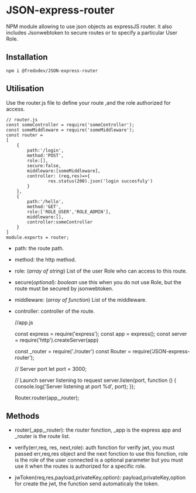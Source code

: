 # JSON-express-router
NPM module allowing to use json objects as expressJS router. it also includes Jsonwebtoken to secure  routes or to specify a particular User Role.

## Installation

    npm i @fredodev/JSON-express-router

## Utilisation
  Use the router.js file to define your route ,and the role authorized for access.

    // router.js
    const someController = require('someController');
    const someMiddleware = require('someMiddleware');
    const router =
    [
        {
            path:'/login',
            method:'POST',
            role:[],
            secure:false,
            middleware:[someMiddleware],
            controller: (req,res)=>{
                    res.status(200).json('login succesfuly')
            }
        },
        {
            path:'/hello',
            method:'GET',
            role:['ROLE_USER','ROLE_ADMIN'],
            middleware:[],
            controller:someController
        } 
    ]
    module.exports = router;

  - path: the route path.
  - method: the http method.
  - role: (_array of string_) List of the user Role who can access to this route.
  - secure(_optional_): _boolean_ use this when you do not use Role, but the route must be secured by jsonwebtoken.
  - middleware: (_array of function_) List of the middleware.
  - controller: controller of the route.
    

    //app.js

    const express = require('express');
    const app = express();
    const server = require('http').createServer(app)
    
     const _router = require('./router')
     const Router = require('JSON-express-router');

    // Server port
    let port = 3000;

    // Launch server listening to request
    server.listen(port, function () {
    console.log('Server listening at port %d', port);
    });
    
    Router.router(app,_router);

## Methods

- router(_app,_router): the router fonction, _app is the express app and _router is the route list.
  

- verify(err,req, res, next,role): auth fonction for verify jwt, you must passed err,req,res object and the next fonction to use this fonction, role is the role of the user connected is a optional parameter but you must use it when the routes is authorized for a specific role.


- jwToken(req,res,payload,privateKey,option): payload,privateKey,option for create the jwt, the function send automaticaly the token.


